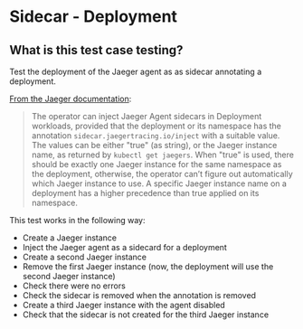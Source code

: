 # Sidecar - Deployment

## What is this test case testing?

Test the deployment of the Jaeger agent as as sidecar annotating a deployment.

[From the Jaeger documentation](https://www.jaegertracing.io/docs/latest/operator/#auto-injecting-jaeger-agent-sidecars):

> The operator can inject Jaeger Agent sidecars in Deployment workloads,
> provided that the deployment or its namespace has the annotation
> `sidecar.jaegertracing.io/inject` with a suitable value. The values can be either
> "true" (as string), or the Jaeger instance name, as returned by `kubectl get
jaegers`. When "true" is used, there should be exactly one Jaeger instance for
> the same namespace as the deployment, otherwise, the operator can’t figure out
> automatically which Jaeger instance to use. A specific Jaeger instance name on
> a deployment has a higher precedence than true applied on its namespace.

This test works in the following way:

- Create a Jaeger instance
- Inject the Jaeger agent as a sidecard for a deployment
- Create a second Jaeger instance
- Remove the first Jaeger instance (now, the deployment will use the second Jaeger instance)
- Check there were no errors
- Check the sidecar is removed when the annotation is removed
- Create a third Jaeger instance with the agent disabled
- Check that the sidecar is not created for the third Jaeger instance
